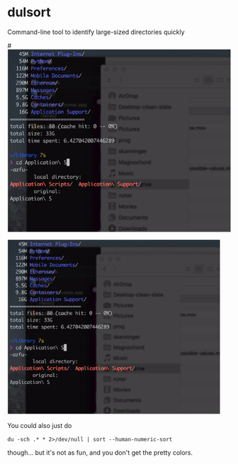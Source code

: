 # dulsort
Command-line tool to identify large-sized directories quickly

#![Dulsort Demo Usage Video](dulsort-demo.gif)

<img src="dulsort-demo.gif" data-canonical-src="https://github.com/ovikholt/dulsort/blob/master/dulsort-demo.gif" width="480">

You could also just do

    du -sch .* * 2>/dev/null | sort --human-numeric-sort

though... but it's not as fun, and you don't get the pretty colors.
